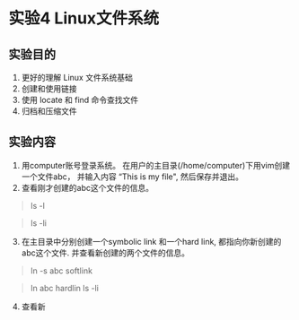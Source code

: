 # 实验4 Linux文件系统
## 实验目的
1. 更好的理解 Linux 文件系统基础
2. 创建和使用链接
3. 使用 locate 和 find 命令查找文件
4. 归档和压缩文件

## 实验内容

1. 用computer账号登录系统。 在用户的主目录(/home/computer)下用vim创建一个文件abc， 并输入内容 “This is my file", 然后保存并退出。
2. 查看刚才创建的abc这个文件的信息。 

> ls -l 

> ls -li  

3. 在主目录中分别创建一个symbolic link 和一个hard link, 都指向你新创建的abc这个文件. 并查看新创建的两个文件的信息。 

> ln -s abc  softlink

> ln abc  hardlin
> ls -li
 
4. 查看新	 
 
